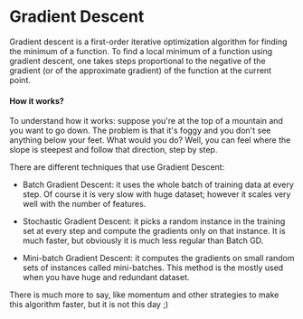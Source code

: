 <h1>Gradient Descent</h1>

Gradient descent is a first-order iterative optimization algorithm for finding the minimum of a function. To find a local minimum of a function using gradient descent, one takes steps proportional to the negative of the gradient (or of the approximate gradient) of the function at the current point.

<h4>How it works?</h4>
To understand how it works: suppose you're at the top of a mountain and you want to go down. The problem is that it's foggy and you don't see anything below your feet. What would you do? Well, you can feel where the slope is steepest and follow that direction, step by step.

There are different techniques that use Gradient Descent:

- Batch Gradient Descent: it uses the whole batch of training data at every step. Of course it is very slow with huge dataset; however it scales very well with the number of features.

- Stochastic Gradient Descent: it picks a random instance in the training set at every step and compute the gradients only on that instance. It is much faster, but obviously it is much less regular than Batch GD.

- Mini-batch Gradient Descent: it computes the gradients on small random sets of instances called mini-batches. This method is the mostly used when you have huge and redundant dataset.

There is much more to say, like momentum and other strategies to make this algorithm faster, but it is not this day ;)
